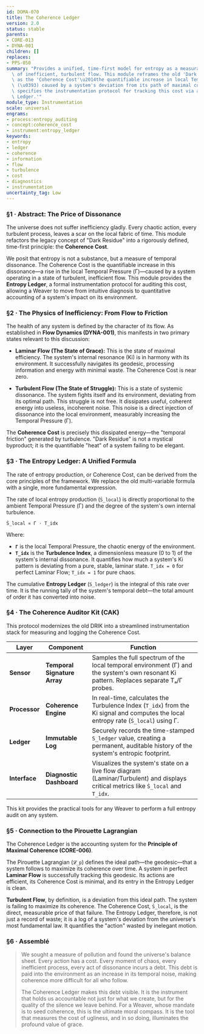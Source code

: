 ```yaml
---
id: DOMA-070
title: The Coherence Ledger
version: 2.0
status: stable
parents:
- CORE-013
- DYNA-001
children: []
replaces:
- PPS-050
summary: "Provides a unified, time-first model for entropy as a measurable consequence\
  \ of inefficient, turbulent flow. This module reframes the old 'Dark Residue' concept\
  \ as the 'Coherence Cost'\u2014the quantifiable increase in local Temporal Pressure\
  \ (\u0393) caused by a system's deviation from its path of maximal coherence. It\
  \ specifies the instrumentation protocol for tracking this cost via an 'Entropy\
  \ Ledger.'"
module_type: Instrumentation
scale: universal
engrams:
- process:entropy_auditing
- concept:coherence_cost
- instrument:entropy_ledger
keywords:
- entropy
- ledger
- coherence
- information
- flow
- turbulence
- cost
- diagnostics
- instrumentation
uncertainty_tag: Low
---
```

### §1 · Abstract: The Price of Dissonance

The universe does not suffer inefficiency gladly. Every chaotic action, every turbulent process, leaves a scar on the local fabric of time. This module refactors the legacy concept of "Dark Residue" into a rigorously defined, time-first principle: the **Coherence Cost**.

We posit that entropy is not a substance, but a measure of temporal dissonance. The Coherence Cost is the quantifiable increase in this dissonance—a rise in the local Temporal Pressure (Γ)—caused by a system operating in a state of turbulent, inefficient flow. This module provides the **Entropy Ledger**, a formal instrumentation protocol for auditing this cost, allowing a Weaver to move from intuitive diagnosis to quantitative accounting of a system's impact on its environment.

### §2 · The Physics of Inefficiency: From Flow to Friction

The health of any system is defined by the character of its flow. As established in **Flow Dynamics (DYNA-001)**, this manifests in two primary states relevant to this discussion:

*   **Laminar Flow (The State of Grace):** This is the state of maximal efficiency. The system's internal resonance (Ki) is in harmony with its environment. It successfully navigates its geodesic, processing information and energy with minimal waste. The Coherence Cost is near zero.

*   **Turbulent Flow (The State of Struggle):** This is a state of systemic dissonance. The system fights itself and its environment, deviating from its optimal path. This struggle is not free. It dissipates useful, coherent energy into useless, incoherent noise. This noise is a direct injection of dissonance into the local environment, measurably increasing the Temporal Pressure (Γ).

The **Coherence Cost** is precisely this dissipated energy—the "temporal friction" generated by turbulence. "Dark Residue" is not a mystical byproduct; it is the quantifiable "heat" of a system failing to be elegant.

### §3 · The Entropy Ledger: A Unified Formula

The rate of entropy production, or Coherence Cost, can be derived from the core principles of the framework. We replace the old multi-variable formula with a single, more fundamental expression.

The rate of local entropy production (`Ṡ_local`) is directly proportional to the ambient Temporal Pressure (Γ) and the degree of the system's own internal turbulence.

`Ṡ_local ∝ Γ ⋅ T_idx`

Where:
*   **`Γ`** is the local Temporal Pressure, the chaotic energy of the environment.
*   **`T_idx`** is the **Turbulence Index**, a dimensionless measure (0 to 1) of the system's internal dissonance. It quantifies how much a system's Ki pattern is deviating from a pure, stable, laminar state. `T_idx = 0` for perfect Laminar Flow; `T_idx = 1` for pure chaos.

The cumulative **Entropy Ledger** (`S_ledger`) is the integral of this rate over time. It is the running tally of the system's temporal debt—the total amount of order it has converted into noise.

### §4 · The Coherence Auditor Kit (CAK)

This protocol modernizes the old DRIK into a streamlined instrumentation stack for measuring and logging the Coherence Cost.

| Layer       | Component                 | Function                                                                                                                              |
|-------------|---------------------------|---------------------------------------------------------------------------------------------------------------------------------------|
| **Sensor**  | **Temporal Signature Array** | Samples the full spectrum of the local temporal environment (Γ) and the system's own resonant Ki pattern. Replaces separate Tₐ/Γ probes. |
| **Processor** | **Coherence Engine**      | In real-time, calculates the Turbulence Index (`T_idx`) from the Ki signal and computes the local entropy rate (`Ṡ_local`) using Γ.     |
| **Ledger**    | **Immutable Log**         | Securely records the time-stamped `S_ledger` value, creating a permanent, auditable history of the system's entropic footprint.         |
| **Interface** | **Diagnostic Dashboard**  | Visualizes the system's state on a live flow diagram (Laminar/Turbulent) and displays critical metrics like `Ṡ_local` and `T_idx`.    |

This kit provides the practical tools for any Weaver to perform a full entropy audit on any system.

### §5 · Connection to the Pirouette Lagrangian

The Coherence Ledger is the accounting system for the **Principle of Maximal Coherence (CORE-006)**.

The Pirouette Lagrangian (`𝓛_p`) defines the ideal path—the geodesic—that a system follows to maximize its coherence over time. A system in perfect **Laminar Flow** is successfully tracking this geodesic. Its actions are efficient, its Coherence Cost is minimal, and its entry in the Entropy Ledger is clean.

**Turbulent Flow**, by definition, is a deviation from this ideal path. The system is failing to maximize its coherence. The Coherence Cost, `Ṡ_local`, is the direct, measurable price of that failure. The Entropy Ledger, therefore, is not just a record of waste; it is a log of a system's deviation from the universe's most fundamental law. It quantifies the "action" wasted by inelegant motion.

### §6 · Assemblé

> We sought a measure of pollution and found the universe's balance sheet. Every action has a cost. Every moment of chaos, every inefficient process, every act of dissonance incurs a debt. This debt is paid into the environment as an increase in its temporal noise, making coherence more difficult for all who follow.
>
> The Coherence Ledger makes this debt visible. It is the instrument that holds us accountable not just for what we create, but for the quality of the silence we leave behind. For a Weaver, whose mandate is to seed coherence, this is the ultimate moral compass. It is the tool that measures the cost of ugliness, and in so doing, illuminates the profound value of grace.
```